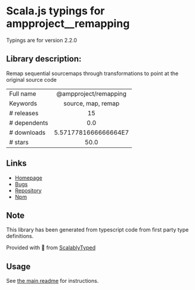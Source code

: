
# Scala.js typings for ampproject__remapping

Typings are for version 2.2.0

## Library description:
Remap sequential sourcemaps through transformations to point at the original source code

|                    |                 |
| ------------------ | :-------------: |
| Full name          | @ampproject/remapping |
| Keywords           | source, map, remap |
| # releases         | 15 |
| # dependents       | 0.0 |
| # downloads        | 5.5717781666666664E7 |
| # stars            | 50.0 |

## Links
- [Homepage](https://github.com/ampproject/remapping#readme)
- [Bugs](https://github.com/ampproject/remapping/issues)
- [Repository](https://github.com/ampproject/remapping)
- [Npm](https://www.npmjs.com/package/%40ampproject%2Fremapping)
    


## Note
This library has been generated from typescript code from first party type definitions.

Provided with :purple_heart: from [ScalablyTyped](https://github.com/oyvindberg/ScalablyTyped)

## Usage
See [the main readme](../../readme.md) for instructions.


